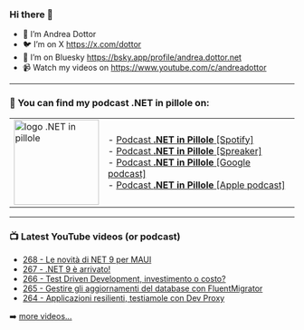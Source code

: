### Hi there 👋

- 🖖 I’m Andrea Dottor
- 🐦 I’m on X https://x.com/dottor
- 🦋 I’m on Bluesky https://bsky.app/profile/andrea.dottor.net
- 📹 Watch my videos on https://www.youtube.com/c/andreadottor

---

### 📢 You can find my podcast **.NET in pillole** on:
  
<table>
  <tr>
    <td>
      <img src="https://www.dottor.net/images/podcast_logo.png" alt="logo .NET in pillole" width="150" height="150" />
    </td>
    <td>  
- <a href="https://open.spotify.com/show/7jyoG6BBmzvScNOqSpVvQQ?si=XI5bWP2WSNeyuvZjDIVKjw">Podcast <strong>.NET in Pillole</strong> [Spotify]</a><br />
- <a href="https://www.spreaker.com/show/net-in-pillole">Podcast <strong>.NET in Pillole</strong> [Spreaker]</a><br />
- <a href="https://www.google.com/podcasts?feed=aHR0cHM6Ly93d3cuc3ByZWFrZXIuY29tL3Nob3cvMzY4NTM0NC9lcGlzb2Rlcy9mZWVk">Podcast <strong>.NET in Pillole</strong> [Google podcast]</a><br />
- <a href="https://podcasts.apple.com/it/podcast/net-in-pillole/id1478648398">Podcast <strong>.NET in Pillole</strong> [Apple podcast]</a><br />
    </td>
  </tr>
</table>

---

### 📺 Latest YouTube videos (or podcast)

<!-- YOUTUBE:START -->
- [268 - Le novità di NET 9 per MAUI](https://www.youtube.com/watch?v=N6IoJT2uX5o)
- [267 - .NET 9 è arrivato!](https://www.youtube.com/watch?v=5-fySZDO8Ak)
- [266 - Test Driven Development, investimento o costo?](https://www.youtube.com/watch?v=vqL6MNm1FeA)
- [265 - Gestire gli aggiornamenti del database con FluentMigrator](https://www.youtube.com/watch?v=tmD_BUgBle0)
- [264 - Applicazioni resilienti, testiamole con Dev Proxy](https://www.youtube.com/watch?v=KL50wYL2XVQ)
<!-- YOUTUBE:END -->

➡️ [more videos...](https://www.youtube.com/AndreaDottor)


